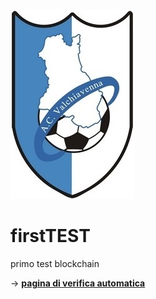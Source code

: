 ![logo](./images/logoACV.jpg)  

# firstTEST
primo test blockchain

-> **[pagina di verifica automatica](https://github.com/pedro87DEV/index.html)** 




